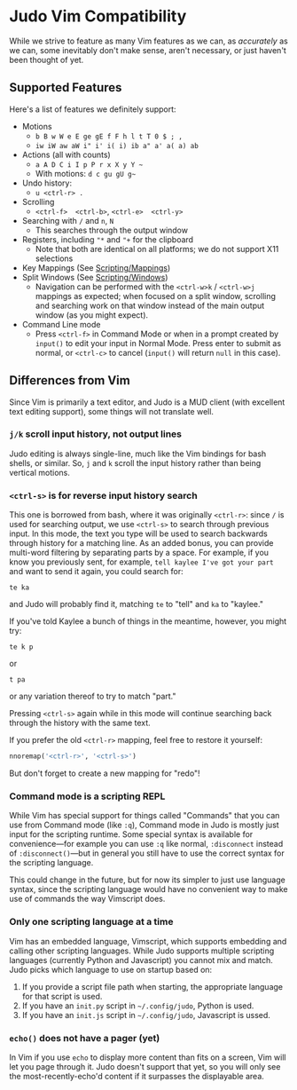 Judo Vim Compatibility
======================

While we strive to feature as many Vim features as we can, as *accurately*
as we can, some inevitably don't make sense, aren't necessary, or just
haven't been thought of yet.

## Supported Features

Here's a list of features we definitely support:

* Motions
    * `b B w W e E ge gE f F h l t T 0 $ ; ,`
    * `iw iW aw aW i" i' i( i) ib a" a' a( a) ab`
* Actions (all with counts)
    * `a A D C i I p P r x X y Y ~`
    * With motions: `d c gu gU g~`
* Undo history:
    * `u <ctrl-r> .`
* Scrolling
    * `<ctrl-f>  <ctrl-b>`, `<ctrl-e>  <ctrl-y>`
* Searching with `/` and `n`, `N`
    * This searches through the output window
* Registers, including `"*` and `"+` for the clipboard
    * Note that both are identical on all platforms; we do not support X11 selections
* Key Mappings (See [Scripting/Mappings](Scripting.md#mappings))
* Split Windows (See [Scripting/Windows](Scripting.md#windows))
    * Navigation can be performed with the `<ctrl-w>k` / `<ctrl-w>j` mappings
      as expected; when focused on a split window, scrolling and searching work
      on that window instead of the main output window (as you might expect).
* Command Line mode
    * Press `<ctrl-f>` in Command Mode or when in a prompt created by `input()`
      to edit your input in Normal Mode. Press enter to submit as normal, or
      `<ctrl-c>` to cancel (`input()` will return `null` in this case).

## Differences from Vim

Since Vim is primarily a text editor, and Judo is a MUD client (with
excellent text editing support), some things will not translate well.

### `j/k` scroll input history, not output lines

Judo editing is always single-line, much like the Vim bindings for bash
shells, or similar. So, `j` and `k` scroll the input history rather than
being vertical motions.

### `<ctrl-s>` is for reverse input history search

This one is borrowed from bash, where it was originally `<ctrl-r>`:
since `/` is used for searching output, we use `<ctrl-s>` to search
through previous input. In this mode, the text you type will be used to
search backwards through history for a matching line. As an added bonus,
you can provide multi-word filtering by separating parts by a space.
For example, if you know you previously  sent, for example,
`tell kaylee I've got your part` and want to send it again, you could
search for:

    te ka

and Judo will probably find it, matching `te` to "tell" and `ka` to "kaylee."

If you've told Kaylee a bunch of things in the meantime, however, you might
try:

    te k p

or

    t pa

or any variation thereof to try to match "part."

Pressing `<ctrl-s>` again while in this mode will continue searching back
through the history with the same text.

If you prefer the old `<ctrl-r>` mapping, feel free to restore it yourself:

```python
nnoremap('<ctrl-r>', '<ctrl-s>')
```

But don't forget to create a new mapping for "redo"!

### Command mode is a scripting REPL

While Vim has special support for things called "Commands" that you can use
from Command mode (like `:q`), Command mode in Judo is mostly just input for
the scripting runtime. Some special syntax is available for convenience—for
example you can use `:q` like normal, `:disconnect` instead of
`:disconnect()`—but in general you still have to use the correct syntax for
the scripting language.

This could change in the future, but for now its simpler to just use language
syntax, since the scripting language would have no convenient way to make use
of commands the way Vimscript does.


### Only one scripting language at a time

Vim has an embedded language, Vimscript, which supports embedding and calling
other scripting languages. While Judo supports multiple scripting languages
(currently Python and Javascript) you cannot mix and match. Judo picks which
language to use on startup based on:

1. If you provide a script file path when starting, the appropriate language
   for that script is used.
2. If you have an `init.py` script in `~/.config/judo`, Python is used.
3. If you have an `init.js` script in `~/.config/judo`, Javascript is ussed.


### `echo()` does not have a pager (yet)

In Vim if you use `echo` to display more content than fits on a screen, Vim
will let you page through it. Judo doesn't support that yet, so you will only
see the most-recently-echo'd content if it surpasses the displayable area.
